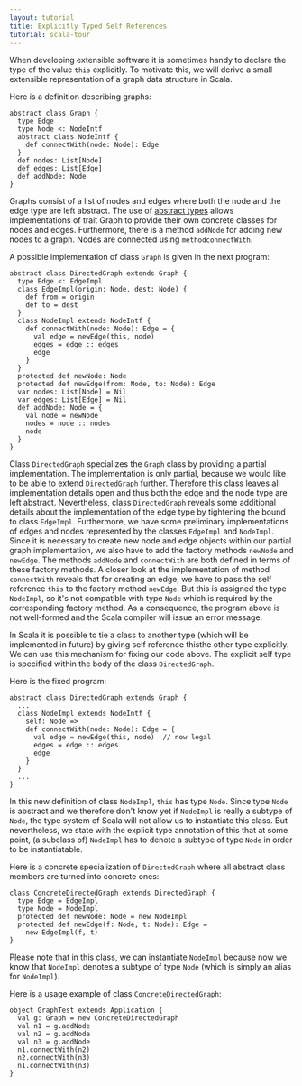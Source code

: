 ```yaml
---
layout: tutorial
title: Explicitly Typed Self References
tutorial: scala-tour
---
```


When developing extensible software it is sometimes handy to declare the type of the value `this` explicitly. To motivate this, we will derive a small extensible representation of a graph data structure in Scala.

Here is a definition describing graphs:

    abstract class Graph {
      type Edge
      type Node <: NodeIntf
      abstract class NodeIntf {
        def connectWith(node: Node): Edge
      }
      def nodes: List[Node]
      def edges: List[Edge]
      def addNode: Node
    }

Graphs consist of a list of nodes and edges where both the node and the edge type are left abstract. The use of [abstract types](abstract-types.html) allows implementations of trait Graph to provide their own concrete classes for nodes and edges. Furthermore, there is a method `addNode` for adding new nodes to a graph. Nodes are connected using `methodconnectWith`.

A possible implementation of class `Graph` is given in the next program:

    abstract class DirectedGraph extends Graph {
      type Edge <: EdgeImpl
      class EdgeImpl(origin: Node, dest: Node) {
        def from = origin
        def to = dest
      }
      class NodeImpl extends NodeIntf {
        def connectWith(node: Node): Edge = {
          val edge = newEdge(this, node)
          edges = edge :: edges
          edge
        }
      }
      protected def newNode: Node
      protected def newEdge(from: Node, to: Node): Edge
      var nodes: List[Node] = Nil
      var edges: List[Edge] = Nil
      def addNode: Node = {
        val node = newNode
        nodes = node :: nodes
        node
      }
    }

Class `DirectedGraph` specializes the `Graph` class by providing a partial implementation. The implementation is only partial, because we would like to be able to extend `DirectedGraph` further. Therefore this class leaves all implementation details open and thus both the edge and the node type are left abstract. Nevertheless, class `DirectedGraph` reveals some additional details about the implementation of the edge type by tightening the bound to class `EdgeImpl`. Furthermore, we have some preliminary implementations of edges and nodes represented by the classes `EdgeImpl` and `NodeImpl`. Since it is necessary to create new node and edge objects within our partial graph implementation, we also have to add the factory methods `newNode` and `newEdge`. The methods `addNode` and `connectWith` are both defined in terms of these factory methods. A closer look at the implementation of method `connectWith` reveals that for creating an edge, we have to pass the self reference `this` to the factory method `newEdge`. But this is assigned the type `NodeImpl`, so it's not compatible with type `Node` which is required by the corresponding factory method. As a consequence, the program above is not well-formed and the Scala compiler will issue an error message.

In Scala it is possible to tie a class to another type (which will be implemented in future) by giving self reference thisthe other type explicitly. We can use this mechanism for fixing our code above. The explicit self type is specified within the body of the class `DirectedGraph`.

Here is the fixed program:

    abstract class DirectedGraph extends Graph {
      ...
      class NodeImpl extends NodeIntf {
        self: Node =>
        def connectWith(node: Node): Edge = {
          val edge = newEdge(this, node)  // now legal
          edges = edge :: edges
          edge
        }
      }
      ...
    }

In this new definition of class `NodeImpl`, `this` has type `Node`. Since type `Node` is abstract and we therefore don't know yet if `NodeImpl` is really a subtype of `Node`, the type system of Scala will not allow us to instantiate this class. But nevertheless, we state with the explicit type annotation of this that at some point, (a subclass of) `NodeImpl` has to denote a subtype of type `Node` in order to be instantiatable.

Here is a concrete specialization of `DirectedGraph` where all abstract class members are turned into concrete ones:

    class ConcreteDirectedGraph extends DirectedGraph {
      type Edge = EdgeImpl
      type Node = NodeImpl
      protected def newNode: Node = new NodeImpl
      protected def newEdge(f: Node, t: Node): Edge =
        new EdgeImpl(f, t)
    }

Please note that in this class, we can instantiate `NodeImpl` because now we know that `NodeImpl` denotes a subtype of type `Node` (which is simply an alias for `NodeImpl`).

Here is a usage example of class `ConcreteDirectedGraph`:

    object GraphTest extends Application {
      val g: Graph = new ConcreteDirectedGraph
      val n1 = g.addNode
      val n2 = g.addNode
      val n3 = g.addNode
      n1.connectWith(n2)
      n2.connectWith(n3)
      n1.connectWith(n3)
    }

